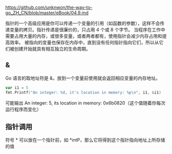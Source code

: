 https://github.com/unknwon/the-way-to-go_ZH_CN/blob/master/eBook/04.9.md

指针的一个高级应用是你可以传递一个变量的引用（如函数的参数），这样不会传递变量的拷贝。指针传递是很廉价的，只占用 4 个或 8 个字节。
当程序在工作中需要占用大量的内存，或很多变量，或者两者都有，使用指针会减少内存占用和提高效率。
被指向的变量也保存在内存中，直到没有任何指针指向它们，所以从它们被创建开始就具有相互独立的生命周期。

## &
Go 语言的取地址符是 &，放到一个变量前使用就会返回相应变量的内存地址。
```go
var i1 = 5
fmt.Printf("An integer: %d, it's location in memory: %p\n", i1, &i1)
```
可能输出 An integer: 5, its location in memory: 0x6b0820（这个值随着你每次运行程序而变化）

## 指针调用
符号 * 可以放在一个指针前，如 *intP，那么它将得到这个指针指向地址上所存储的值